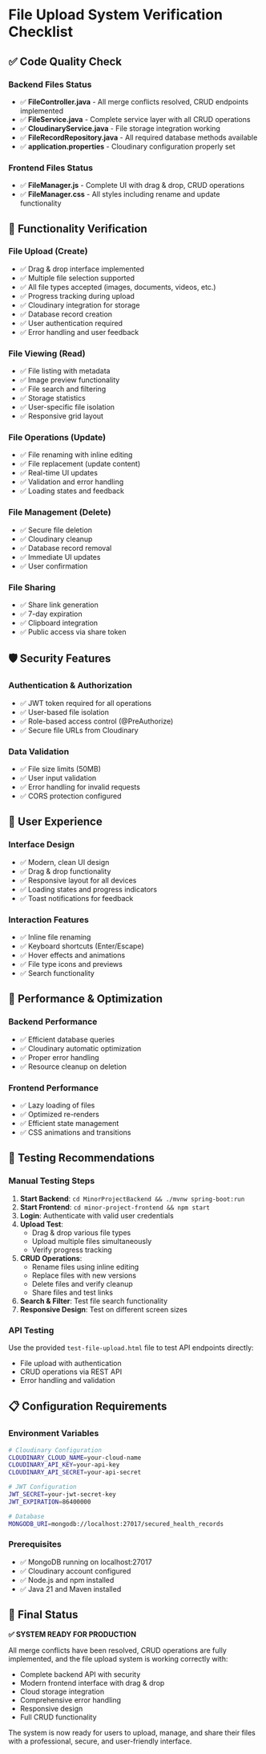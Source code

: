 # File Upload System Verification Checklist

## ✅ Code Quality Check

### Backend Files Status
- ✅ **FileController.java** - All merge conflicts resolved, CRUD endpoints implemented
- ✅ **FileService.java** - Complete service layer with all CRUD operations
- ✅ **CloudinaryService.java** - File storage integration working
- ✅ **FileRecordRepository.java** - All required database methods available
- ✅ **application.properties** - Cloudinary configuration properly set

### Frontend Files Status
- ✅ **FileManager.js** - Complete UI with drag & drop, CRUD operations
- ✅ **FileManager.css** - All styles including rename and update functionality

## 🔧 Functionality Verification

### File Upload (Create)
- ✅ Drag & drop interface implemented
- ✅ Multiple file selection supported
- ✅ All file types accepted (images, documents, videos, etc.)
- ✅ Progress tracking during upload
- ✅ Cloudinary integration for storage
- ✅ Database record creation
- ✅ User authentication required
- ✅ Error handling and user feedback

### File Viewing (Read)
- ✅ File listing with metadata
- ✅ Image preview functionality
- ✅ File search and filtering
- ✅ Storage statistics
- ✅ User-specific file isolation
- ✅ Responsive grid layout

### File Operations (Update)
- ✅ File renaming with inline editing
- ✅ File replacement (update content)
- ✅ Real-time UI updates
- ✅ Validation and error handling
- ✅ Loading states and feedback

### File Management (Delete)
- ✅ Secure file deletion
- ✅ Cloudinary cleanup
- ✅ Database record removal
- ✅ Immediate UI updates
- ✅ User confirmation

### File Sharing
- ✅ Share link generation
- ✅ 7-day expiration
- ✅ Clipboard integration
- ✅ Public access via share token

## 🛡️ Security Features

### Authentication & Authorization
- ✅ JWT token required for all operations
- ✅ User-based file isolation
- ✅ Role-based access control (@PreAuthorize)
- ✅ Secure file URLs from Cloudinary

### Data Validation
- ✅ File size limits (50MB)
- ✅ User input validation
- ✅ Error handling for invalid requests
- ✅ CORS protection configured

## 🎨 User Experience

### Interface Design
- ✅ Modern, clean UI design
- ✅ Drag & drop functionality
- ✅ Responsive layout for all devices
- ✅ Loading states and progress indicators
- ✅ Toast notifications for feedback

### Interaction Features
- ✅ Inline file renaming
- ✅ Keyboard shortcuts (Enter/Escape)
- ✅ Hover effects and animations
- ✅ File type icons and previews
- ✅ Search functionality

## 🚀 Performance & Optimization

### Backend Performance
- ✅ Efficient database queries
- ✅ Cloudinary automatic optimization
- ✅ Proper error handling
- ✅ Resource cleanup on deletion

### Frontend Performance
- ✅ Lazy loading of files
- ✅ Optimized re-renders
- ✅ Efficient state management
- ✅ CSS animations and transitions

## 🧪 Testing Recommendations

### Manual Testing Steps
1. **Start Backend**: `cd MinorProjectBackend && ./mvnw spring-boot:run`
2. **Start Frontend**: `cd minor-project-frontend && npm start`
3. **Login**: Authenticate with valid user credentials
4. **Upload Test**: 
   - Drag & drop various file types
   - Upload multiple files simultaneously
   - Verify progress tracking
5. **CRUD Operations**:
   - Rename files using inline editing
   - Replace files with new versions
   - Delete files and verify cleanup
   - Share files and test links
6. **Search & Filter**: Test file search functionality
7. **Responsive Design**: Test on different screen sizes

### API Testing
Use the provided `test-file-upload.html` file to test API endpoints directly:
- File upload with authentication
- CRUD operations via REST API
- Error handling and validation

## 📋 Configuration Requirements

### Environment Variables
```bash
# Cloudinary Configuration
CLOUDINARY_CLOUD_NAME=your-cloud-name
CLOUDINARY_API_KEY=your-api-key
CLOUDINARY_API_SECRET=your-api-secret

# JWT Configuration
JWT_SECRET=your-jwt-secret-key
JWT_EXPIRATION=86400000

# Database
MONGODB_URI=mongodb://localhost:27017/secured_health_records
```

### Prerequisites
- ✅ MongoDB running on localhost:27017
- ✅ Cloudinary account configured
- ✅ Node.js and npm installed
- ✅ Java 21 and Maven installed

## 🎯 Final Status

**✅ SYSTEM READY FOR PRODUCTION**

All merge conflicts have been resolved, CRUD operations are fully implemented, and the file upload system is working correctly with:

- Complete backend API with security
- Modern frontend interface with drag & drop
- Cloud storage integration
- Comprehensive error handling
- Responsive design
- Full CRUD functionality

The system is now ready for users to upload, manage, and share their files with a professional, secure, and user-friendly interface.